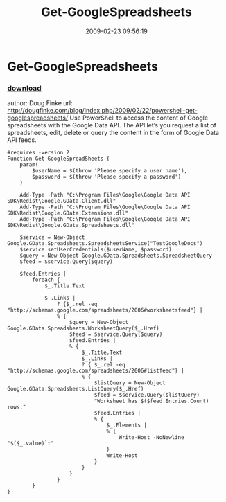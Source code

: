 ﻿---
pid:            890
poster:         halr9000
title:          Get-GoogleSpreadsheets
date:           2009-02-23 09:56:19
format:         posh
parent:         0
parent:         0

---

# Get-GoogleSpreadsheets

### [download](890.ps1)

author: Doug Finke
url: http://dougfinke.com/blog/index.php/2009/02/22/powershell-get-googlespreadsheets/
Use PowerShell to access the content of Google spreadsheets with the Google Data API. The API let’s you request a list of spreadsheets, edit, delete or query the content in the form of Google Data API feeds.


```posh
#requires -version 2
Function Get-GoogleSpreadSheets {
    param(
        $userName = $(throw 'Please specify a user name'),
        $password = $(throw 'Please specify a password')
    )

    Add-Type -Path "C:\Program Files\Google\Google Data API SDK\Redist\Google.GData.Client.dll"
    Add-Type -Path "C:\Program Files\Google\Google Data API SDK\Redist\Google.GData.Extensions.dll"
    Add-Type -Path "C:\Program Files\Google\Google Data API SDK\Redist\Google.GData.Spreadsheets.dll"

    $service = New-Object Google.GData.Spreadsheets.SpreadsheetsService("TestGoogleDocs")
    $service.setUserCredentials($userName, $password)
    $query = New-Object Google.GData.Spreadsheets.SpreadsheetQuery
    $feed = $service.Query($query)

    $feed.Entries |
        foreach {
            $_.Title.Text
         
            $_.Links | 
                ? {$_.rel -eq "http://schemas.google.com/spreadsheets/2006#worksheetsfeed"} |
                % {
                    $query = New-Object Google.GData.Spreadsheets.WorksheetQuery($_.Href)
                    $feed = $service.Query($query)
                    $feed.Entries |
                    % {
                        $_.Title.Text
                        $_.Links | 
                        ? { $_.rel -eq "http://schemas.google.com/spreadsheets/2006#listfeed"} |
                        % {                        
                            $listQuery = New-Object Google.GData.Spreadsheets.ListQuery($_.Href)
                            $feed = $service.Query($listQuery)
                            "Worksheet has $($feed.Entries.Count) rows:"
                            $feed.Entries |
                            % {
                                $_.Elements |
                                % {
                                    Write-Host -NoNewline "$($_.value)`t"
                                }
                                Write-Host
                            }
                        }
                    } 
                }
        }
}        


```

